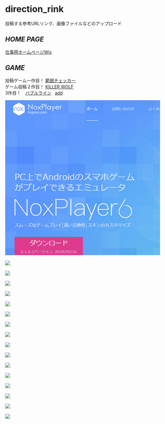 # direction_rink
投稿する参考URLリンク、画像ファイルなどのアップロード
## *HOME PAGE*  
[仕事用ホームページWix](https://175b005gp12.wixsite.com/ishidukispage)  
## *GAME*  
投稿ゲーム一作目！ [範囲チェッカー](https://unityroom.com/games/runa_space_1/webgl)  
ゲーム投稿２作目！ [KILLER WOLF](https://175b005.github.io/WebGL/)  
3作目！　[バブルライン]()  
[add]()  


![](https://raw.githubusercontent.com/175B005/direction_rink/master/noximage1.png)

![](https://raw.githubusercontent.com/175B005/direction_rink/master/noximage2.png)

![](https://raw.githubusercontent.com/175B005/direction_rink/master/noximage3.png)

![](https://raw.githubusercontent.com/175B005/direction_rink/master/noximage4.png)

![](https://raw.githubusercontent.com/175B005/direction_rink/master/noximage5.png)

![](https://raw.githubusercontent.com/175B005/direction_rink/master/noximage6.png)

![](https://raw.githubusercontent.com/175B005/direction_rink/master/noximage7.png)

![](https://raw.githubusercontent.com/175B005/direction_rink/master/noximage8.png)

![](https://raw.githubusercontent.com/175B005/direction_rink/master/noximage9.png)

![](https://raw.githubusercontent.com/175B005/direction_rink/master/noximage10.png)

![](https://raw.githubusercontent.com/175B005/direction_rink/master/noximage12.png)

![](https://raw.githubusercontent.com/175B005/direction_rink/master/noximage13.png)

![](https://raw.githubusercontent.com/175B005/direction_rink/master/noximage14.png)

![](https://raw.githubusercontent.com/175B005/direction_rink/master/noximage15.png)

![](https://raw.githubusercontent.com/175B005/direction_rink/master/noximage16.png)

![](https://raw.githubusercontent.com/175B005/direction_rink/master/noximage17.png)

![](https://raw.githubusercontent.com/175B005/direction_rink/master/noximage18.png)
